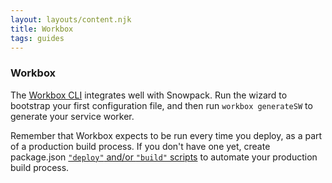```yaml
---
layout: layouts/content.njk
title: Workbox
tags: guides
---
```


### Workbox

The [Workbox CLI](https://developers.google.com/web/tools/workbox/modules/workbox-cli) integrates well with Snowpack. Run the wizard to bootstrap your first configuration file, and then run `workbox generateSW` to generate your service worker.

Remember that Workbox expects to be run every time you deploy, as a part of a production build process. If you don't have one yet, create package.json [`"deploy"` and/or `"build"` scripts](https://michael-kuehnel.de/tooling/2018/03/22/helpers-and-tips-for-npm-run-scripts.html) to automate your production build process.
